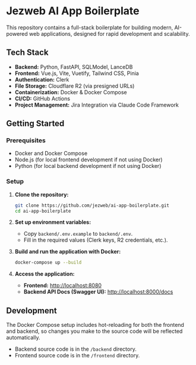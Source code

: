 # Jezweb AI App Boilerplate

This repository contains a full-stack boilerplate for building modern, AI-powered web applications, designed for rapid development and scalability.

## Tech Stack

- **Backend:** Python, FastAPI, SQLModel, LanceDB
- **Frontend:** Vue.js, Vite, Vuetify, Tailwind CSS, Pinia
- **Authentication:** Clerk
- **File Storage:** Cloudflare R2 (via presigned URLs)
- **Containerization:** Docker & Docker Compose
- **CI/CD:** GitHub Actions
- **Project Management:** Jira Integration via Claude Code Framework

## Getting Started

### Prerequisites
- Docker and Docker Compose
- Node.js (for local frontend development if not using Docker)
- Python (for local backend development if not using Docker)

### Setup

1.  **Clone the repository:**
    ```bash
    git clone https://github.com/jezweb/ai-app-boilerplate.git
    cd ai-app-boilerplate
    ```

2.  **Set up environment variables:**
    - Copy `backend/.env.example` to `backend/.env`.
    - Fill in the required values (Clerk keys, R2 credentials, etc.).

3.  **Build and run the application with Docker:**
    ```bash
    docker-compose up --build
    ```

4.  **Access the application:**
    - **Frontend:** [http://localhost:8080](http://localhost:8080)
    - **Backend API Docs (Swagger UI):** [http://localhost:8000/docs](http://localhost:8000/docs)

## Development

The Docker Compose setup includes hot-reloading for both the frontend and backend, so changes you make to the source code will be reflected automatically.

- Backend source code is in the `/backend` directory.
- Frontend source code is in the `/frontend` directory.
